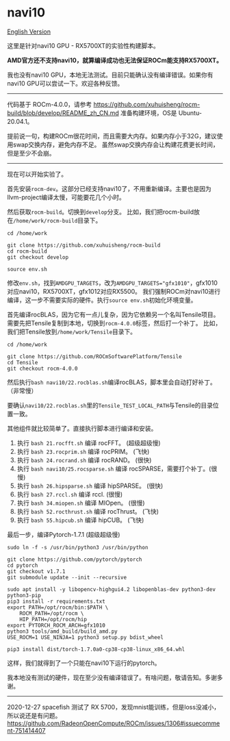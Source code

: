 # navi10

[English Version](README.md)

这里是针对navi10 GPU - RX5700XT的实验性构建脚本。

**AMD官方还不支持navi10，就算编译成功也无法保证ROCm能支持RX5700XT。**

我也没有navi10 GPU，本地无法测试。目前只能确认没有编译错误。如果你有navi10 GPU可以尝试一下。欢迎各种反馈。

---

代码基于 ROCm-4.0.0，请参考 <https://github.com/xuhuisheng/rocm-build/blob/develop/README_zh_CN.md> 准备构建环境，OS是 Ubuntu-20.04.1。

提前说一句，构建ROCm很花时间，而且需要大内存。如果内存小于32G，建议使用swap交换内存，避免内存不足。
虽然swap交换内存会让构建花费更长时间，但是至少不会崩。

---

现在可以开始实验了。

首先安装`rocm-dev`。这部分已经支持navi10了，不用重新编译。主要也是因为llvm-project编译太慢，可能要花几个小时。

然后获取`rocm-build`。切换到`develop`分支。
比如，我们把rocm-build放在`/home/work/rocm-build`目录下。

```
cd /home/work

git clone https://github.com/xuhuisheng/rocm-build
cd rocm-build
git checkout develop

source env.sh

```

修改`env.sh`，找到`AMDGPU_TARGETS`，改为`AMDGPU_TARGETS="gfx1010"`，gfx1010对应navi10，RX5700XT，gfx1012对应RX5500。
我们强制ROCm对navi10进行编译，这一步不需要实际的硬件。执行`source env.sh`初始化环境变量。

首先编译rocBLAS，因为它有一点儿复杂，因为它依赖另一个名叫Tensile项目。需要先把Tensile复制到本地，切换到`rocm-4.0.0`标签，然后打一个补丁。
比如，我们把Tensile放到`/home/work/Tensile`目录下。

```
cd /home/work

git clone https://github.com/ROCmSoftwarePlatform/Tensile
cd Tensile
git checkout rocm-4.0.0

```

然后执行`bash navi10/22.rocblas.sh`编译rocBLAS，脚本里会自动打好补丁。（非常慢）

要确认`navi10/22.rocblas.sh`里的`Tensile_TEST_LOCAL_PATH`与Tensile的目录位置一致。

其他组件就比较简单了。直接执行脚本进行编译和安装。

1. 执行 `bash 21.rocfft.sh` 编译 rocFFT。 (超级超级慢)
2. 执行 `bash 23.rocprim.sh` 编译 rocPRIM。 (飞快)
3. 执行 `bash 24.rocrand.sh` 编译 rocRAND。 (很快)
4. 执行 `bash navi10/25.rocsparse.sh` 编译 rocSPARSE，需要打个补丁。(很慢)
5. 执行 `bash 26.hipsparse.sh` 编译 hipSPARSE。 (很快)
6. 执行 `bash 27.rccl.sh` 编译 rccl. (很慢)
7. 执行 `bash 34.miopen.sh` 编译 MIOpen。 (很慢)
8. 执行 `bash 52.rocthrust.sh` 编译 rocThrust。 (飞快)
9. 执行 `bash 55.hipcub.sh` 编译 hipCUB。 (飞快)

最后一步，编译Pytorch-1.7.1 (超级超级慢)

```
sudo ln -f -s /usr/bin/python3 /usr/bin/python

git clone https://github.com/pytorch/pytorch
cd pytorch
git checkout v1.7.1
git submodule update --init --recursive

sudo apt install -y libopencv-highgui4.2 libopenblas-dev python3-dev python3-pip
pip3 install -r requirements.txt
export PATH=/opt/rocm/bin:$PATH \
    ROCM_PATH=/opt/rocm \
    HIP_PATH=/opt/rocm/hip 
export PYTORCH_ROCM_ARCH=gfx1010
python3 tools/amd_build/build_amd.py
USE_ROCM=1 USE_NINJA=1 python3 setup.py bdist_wheel

pip3 install dist/torch-1.7.0a0-cp38-cp38-linux_x86_64.whl

```

这样，我们就得到了一个只能在navi10下运行的pytorch。

我本地没有测试的硬件，现在至少没有编译错误了。有啥问题，敬请告知。多谢多谢。

---

2020-12-27
spacefish 测试了 RX 5700，发现mnist能训练，但是loss没减小，所以说还是有问题。
<https://github.com/RadeonOpenCompute/ROCm/issues/1306#issuecomment-751414407>

